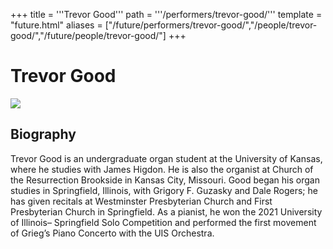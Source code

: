 +++
title = '''Trevor Good'''
path = '''/performers/trevor-good/'''
template = "future.html"
aliases = ["/future/performers/trevor-good/","/people/trevor-good/","/future/people/trevor-good/"]
+++

<h1>Trevor Good</h1>

<img class="speaker-photo" src="https://custom.cvent.com/C3A4539B19F74ABCB6FCE437F6BC0A74/files/event/910aaf2914d44586a56fbd0b3b2c31c0/eabbdad881554baaab326126d9bdbf28.jpg">
<h2>Biography</h2>
<p>Trevor Good is an undergraduate organ student at the University of Kansas, where he studies with James Higdon. He is also the organist at Church of the Resurrection Brookside in Kansas City, Missouri. Good began his organ studies in Springfield, Illinois, with Grigory F. Guzasky and Dale Rogers; he has given recitals at Westminster Presbyterian Church and First Presbyterian Church in Springfield. As a pianist, he won the 2021 University of Illinois– Springfield Solo Competition and performed the first movement of Grieg’s Piano Concerto with the UIS Orchestra.</p>

